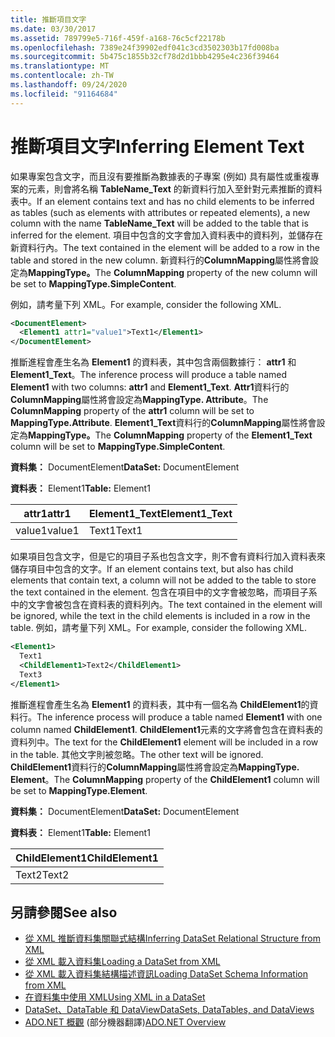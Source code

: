 ```yaml
---
title: 推斷項目文字
ms.date: 03/30/2017
ms.assetid: 789799e5-716f-459f-a168-76c5cf22178b
ms.openlocfilehash: 7389e24f39902edf041c3cd3502303b17fd008ba
ms.sourcegitcommit: 5b475c1855b32cf78d2d1bbb4295e4c236f39464
ms.translationtype: MT
ms.contentlocale: zh-TW
ms.lasthandoff: 09/24/2020
ms.locfileid: "91164684"
---
```

# <a name="inferring-element-text"></a><span data-ttu-id="4ebe2-102">推斷項目文字</span><span class="sxs-lookup"><span data-stu-id="4ebe2-102">Inferring Element Text</span></span>

<span data-ttu-id="4ebe2-103">如果專案包含文字，而且沒有要推斷為數據表的子專案 (例如) 具有屬性或重複專案的元素，則會將名稱 **TableName_Text** 的新資料行加入至針對元素推斷的資料表中。</span><span class="sxs-lookup"><span data-stu-id="4ebe2-103">If an element contains text and has no child elements to be inferred as tables (such as elements with attributes or repeated elements), a new column with the name **TableName_Text** will be added to the table that is inferred for the element.</span></span> <span data-ttu-id="4ebe2-104">項目中包含的文字會加入資料表中的資料列，並儲存在新資料行內。</span><span class="sxs-lookup"><span data-stu-id="4ebe2-104">The text contained in the element will be added to a row in the table and stored in the new column.</span></span> <span data-ttu-id="4ebe2-105">新資料行的**ColumnMapping**屬性將會設定為**MappingType。**</span><span class="sxs-lookup"><span data-stu-id="4ebe2-105">The **ColumnMapping** property of the new column will be set to **MappingType.SimpleContent**.</span></span>  
  
 <span data-ttu-id="4ebe2-106">例如，請考量下列 XML。</span><span class="sxs-lookup"><span data-stu-id="4ebe2-106">For example, consider the following XML.</span></span>  
  
```xml  
<DocumentElement>  
  <Element1 attr1="value1">Text1</Element1>  
</DocumentElement>  
```  
  
 <span data-ttu-id="4ebe2-107">推斷進程會產生名為 **Element1** 的資料表，其中包含兩個數據行： **attr1** 和 **Element1_Text**。</span><span class="sxs-lookup"><span data-stu-id="4ebe2-107">The inference process will produce a table named **Element1** with two columns: **attr1** and **Element1_Text**.</span></span> <span data-ttu-id="4ebe2-108">**Attr1**資料行的**ColumnMapping**屬性將會設定為**MappingType. Attribute**。</span><span class="sxs-lookup"><span data-stu-id="4ebe2-108">The **ColumnMapping** property of the **attr1** column will be set to **MappingType.Attribute**.</span></span> <span data-ttu-id="4ebe2-109">**Element1_Text**資料行的**ColumnMapping**屬性將會設定為**MappingType。**</span><span class="sxs-lookup"><span data-stu-id="4ebe2-109">The **ColumnMapping** property of the **Element1_Text** column will be set to **MappingType.SimpleContent**.</span></span>  
  
 <span data-ttu-id="4ebe2-110">**資料集：** DocumentElement</span><span class="sxs-lookup"><span data-stu-id="4ebe2-110">**DataSet:** DocumentElement</span></span>  
  
 <span data-ttu-id="4ebe2-111">**資料表：** Element1</span><span class="sxs-lookup"><span data-stu-id="4ebe2-111">**Table:** Element1</span></span>  
  
|<span data-ttu-id="4ebe2-112">attr1</span><span class="sxs-lookup"><span data-stu-id="4ebe2-112">attr1</span></span>|<span data-ttu-id="4ebe2-113">Element1_Text</span><span class="sxs-lookup"><span data-stu-id="4ebe2-113">Element1_Text</span></span>|  
|-----------|--------------------|  
|<span data-ttu-id="4ebe2-114">value1</span><span class="sxs-lookup"><span data-stu-id="4ebe2-114">value1</span></span>|<span data-ttu-id="4ebe2-115">Text1</span><span class="sxs-lookup"><span data-stu-id="4ebe2-115">Text1</span></span>|  
  
 <span data-ttu-id="4ebe2-116">如果項目包含文字，但是它的項目子系也包含文字，則不會有資料行加入資料表來儲存項目中包含的文字。</span><span class="sxs-lookup"><span data-stu-id="4ebe2-116">If an element contains text, but also has child elements that contain text, a column will not be added to the table to store the text contained in the element.</span></span> <span data-ttu-id="4ebe2-117">包含在項目中的文字會被忽略，而項目子系中的文字會被包含在資料表的資料列內。</span><span class="sxs-lookup"><span data-stu-id="4ebe2-117">The text contained in the element will be ignored, while the text in the child elements is included in a row in the table.</span></span> <span data-ttu-id="4ebe2-118">例如，請考量下列 XML。</span><span class="sxs-lookup"><span data-stu-id="4ebe2-118">For example, consider the following XML.</span></span>  
  
```xml  
<Element1>  
  Text1  
  <ChildElement1>Text2</ChildElement1>  
  Text3  
</Element1>  
```  
  
 <span data-ttu-id="4ebe2-119">推斷進程會產生名為 **Element1** 的資料表，其中有一個名為 **ChildElement1**的資料行。</span><span class="sxs-lookup"><span data-stu-id="4ebe2-119">The inference process will produce a table named **Element1** with one column named **ChildElement1**.</span></span> <span data-ttu-id="4ebe2-120">**ChildElement1**元素的文字將會包含在資料表的資料列中。</span><span class="sxs-lookup"><span data-stu-id="4ebe2-120">The text for the **ChildElement1** element will be included in a row in the table.</span></span> <span data-ttu-id="4ebe2-121">其他文字則被忽略。</span><span class="sxs-lookup"><span data-stu-id="4ebe2-121">The other text will be ignored.</span></span> <span data-ttu-id="4ebe2-122">**ChildElement1**資料行的**ColumnMapping**屬性將會設定為**MappingType. Element**。</span><span class="sxs-lookup"><span data-stu-id="4ebe2-122">The **ColumnMapping** property of the **ChildElement1** column will be set to **MappingType.Element**.</span></span>  
  
 <span data-ttu-id="4ebe2-123">**資料集：** DocumentElement</span><span class="sxs-lookup"><span data-stu-id="4ebe2-123">**DataSet:** DocumentElement</span></span>  
  
 <span data-ttu-id="4ebe2-124">**資料表：** Element1</span><span class="sxs-lookup"><span data-stu-id="4ebe2-124">**Table:** Element1</span></span>  
  
|<span data-ttu-id="4ebe2-125">ChildElement1</span><span class="sxs-lookup"><span data-stu-id="4ebe2-125">ChildElement1</span></span>|  
|-------------------|  
|<span data-ttu-id="4ebe2-126">Text2</span><span class="sxs-lookup"><span data-stu-id="4ebe2-126">Text2</span></span>|  
  
## <a name="see-also"></a><span data-ttu-id="4ebe2-127">另請參閱</span><span class="sxs-lookup"><span data-stu-id="4ebe2-127">See also</span></span>

- [<span data-ttu-id="4ebe2-128">從 XML 推斷資料集關聯式結構</span><span class="sxs-lookup"><span data-stu-id="4ebe2-128">Inferring DataSet Relational Structure from XML</span></span>](inferring-dataset-relational-structure-from-xml.md)
- [<span data-ttu-id="4ebe2-129">從 XML 載入資料集</span><span class="sxs-lookup"><span data-stu-id="4ebe2-129">Loading a DataSet from XML</span></span>](loading-a-dataset-from-xml.md)
- [<span data-ttu-id="4ebe2-130">從 XML 載入資料集結構描述資訊</span><span class="sxs-lookup"><span data-stu-id="4ebe2-130">Loading DataSet Schema Information from XML</span></span>](loading-dataset-schema-information-from-xml.md)
- [<span data-ttu-id="4ebe2-131">在資料集中使用 XML</span><span class="sxs-lookup"><span data-stu-id="4ebe2-131">Using XML in a DataSet</span></span>](using-xml-in-a-dataset.md)
- [<span data-ttu-id="4ebe2-132">DataSet、DataTable 和 DataView</span><span class="sxs-lookup"><span data-stu-id="4ebe2-132">DataSets, DataTables, and DataViews</span></span>](index.md)
- <span data-ttu-id="4ebe2-133">[ADO.NET 概觀](../ado-net-overview.md) \(部分機器翻譯\)</span><span class="sxs-lookup"><span data-stu-id="4ebe2-133">[ADO.NET Overview](../ado-net-overview.md)</span></span>
